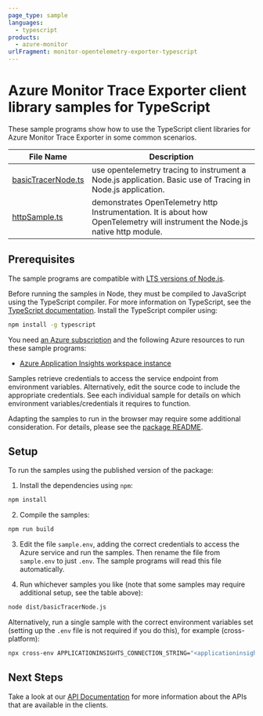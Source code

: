 ```yaml
---
page_type: sample
languages:
  - typescript
products:
  - azure-monitor
urlFragment: monitor-opentelemetry-exporter-typescript
---
```


# Azure Monitor Trace Exporter client library samples for TypeScript

These sample programs show how to use the TypeScript client libraries for Azure Monitor Trace Exporter in some common scenarios.

| **File Name**                         | **Description**                                                                                                                |
| ------------------------------------- | ------------------------------------------------------------------------------------------------------------------------------ |
| [basicTracerNode.ts][basictracernode] | use opentelemetry tracing to instrument a Node.js application. Basic use of Tracing in Node.js application.                    |
| [httpSample.ts][httpsample]           | demonstrates OpenTelemetry http Instrumentation. It is about how OpenTelemetry will instrument the Node.js native http module. |

## Prerequisites

The sample programs are compatible with [LTS versions of Node.js](https://nodejs.org/about/releases/).

Before running the samples in Node, they must be compiled to JavaScript using the TypeScript compiler. For more information on TypeScript, see the [TypeScript documentation][typescript]. Install the TypeScript compiler using:

```bash
npm install -g typescript
```

You need [an Azure subscription][freesub] and the following Azure resources to run these sample programs:

- [Azure Application Insights workspace instance][createinstance_azureapplicationinsightsworkspaceinstance]

Samples retrieve credentials to access the service endpoint from environment variables. Alternatively, edit the source code to include the appropriate credentials. See each individual sample for details on which environment variables/credentials it requires to function.

Adapting the samples to run in the browser may require some additional consideration. For details, please see the [package README][package].

## Setup

To run the samples using the published version of the package:

1. Install the dependencies using `npm`:

```bash
npm install
```

2. Compile the samples:

```bash
npm run build
```

3. Edit the file `sample.env`, adding the correct credentials to access the Azure service and run the samples. Then rename the file from `sample.env` to just `.env`. The sample programs will read this file automatically.

4. Run whichever samples you like (note that some samples may require additional setup, see the table above):

```bash
node dist/basicTracerNode.js
```

Alternatively, run a single sample with the correct environment variables set (setting up the `.env` file is not required if you do this), for example (cross-platform):

```bash
npx cross-env APPLICATIONINSIGHTS_CONNECTION_STRING="<applicationinsights connection string>" node dist/basicTracerNode.js
```

## Next Steps

Take a look at our [API Documentation][apiref] for more information about the APIs that are available in the clients.

[basictracernode]: https://github.com/Azure/azure-sdk-for-js/blob/main/sdk/monitor/monitor-opentelemetry-exporter/samples/v1/typescript/src/basicTracerNode.ts
[httpsample]: https://github.com/Azure/azure-sdk-for-js/blob/main/sdk/monitor/monitor-opentelemetry-exporter/samples/v1/typescript/src/httpSample.ts
[apiref]: https://docs.microsoft.com/javascript/api/@azure/monitor-opentelemetry-exporter
[freesub]: https://azure.microsoft.com/free/
[createinstance_azureapplicationinsightsworkspaceinstance]: https://docs.microsoft.com/azure/azure-monitor/app/app-insights-overview
[package]: https://github.com/Azure/azure-sdk-for-js/tree/main/sdk/monitor/monitor-opentelemetry-exporter/README.md
[typescript]: https://www.typescriptlang.org/docs/home.html
